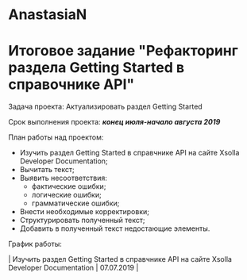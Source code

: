 # AnastasiaN
# Итоговое задание "Рефакторинг раздела Getting Started в справочнике API"

Задача проекта: Актуализировать раздел Getting Started

Срок выполнения проекта: ***конец июля-начало августа 2019***

План работы над проектом:
+ Изучить раздел Getting Started в справчнике API на сайте Xsolla Developer Documentation;
+ Вычитать текст;
+ Выявить несоответствия:
  + фактические ошибки;
  + логические ошибки;
  + грамматические ошибки;
+ Внести необходимые корректировки;
+ Структурировать полученный текст;
+ Добавить в полученный текст недостающие элементы.

График работы:
 
| Изучить раздел Getting Started в справчнике API на сайте Xsolla Developer Documentation | 07.07.2019 |
